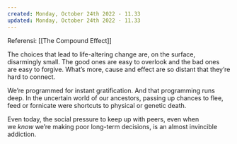 ```yaml
---
created: Monday, October 24th 2022 - 11.33
updated: Monday, October 24th 2022 - 11.33
---
```

Referensi: [[The Compound Effect]]

The choices that lead to life-altering change are, on the surface, disarmingly small. The good ones are easy to overlook and the bad ones are easy to forgive. What’s more, cause and effect are so distant that they’re hard to connect.

We’re programmed for instant gratification. And that programming runs deep. In the uncertain world of our ancestors, passing up chances to flee, feed or fornicate were shortcuts to physical or genetic death.

Even today, the social pressure to keep up with peers, even when we _know_ we’re making poor long-term decisions, is an almost invincible addiction.